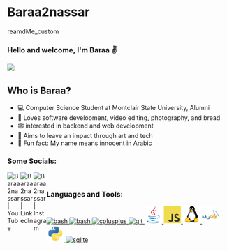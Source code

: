 # Baraa2nassar
 reamdMe_custom

### Hello and welcome, I'm Baraa ✌ 
![](https://komarev.com/ghpvc/?username=Baraa2nassar&color=blue) 


## Who is Baraa? 
- 💻 Computer Science Student at Montclair State University, Alumni
- 🍞 Loves software development, video editing, photography, and bread
- 🕸 interested in backend and web development
- 🥅 Aims to leave an impact through art and tech
- 🎈 Fun fact: My name means innocent in Arabic


### Some Socials:
[<img align="left" alt="Baraa2nassar | YouTube" width="30px" src="https://cdn.discordapp.com/attachments/767632792950407179/928150170057736262/187209.png" />][youtube]
[<img align="left" alt="Baraa2nassar | LinkedIn" width="30px" src="https://cdn.discordapp.com/attachments/767632792950407179/928150684140961802/1377213.png" />][linkedin]
[<img align="left" alt="Baraa2nassar | Instagram" width="30px" src="https://media.discordapp.net/attachments/767632792950407179/928150883609481288/3670125.png" />][instagram]

<br />

</details>

<h3 align="left">Languages and Tools:</h3>
<p align="left"> <a href="https://www.postgresql.org/" target="_blank"> <img src="https://upload.wikimedia.org/wikipedia/commons/thumb/2/29/Postgresql_elephant.svg/993px-Postgresql_elephant.svg.png" alt="bash" width="40" height="40"/> </a> <a href="https://cloud.google.com/" target="_blank"> <img src="https://media.discordapp.net/attachments/767632792950407179/927318810720100422/social-icon-google-cloud-1200-630.png?width=503&height=502" alt="bash" width="40" height="40"/> </a> <a href="https://www.tutorialspoint.com/cprogramming/index.htm" target="_blank"> <img src="https://qph.fs.quoracdn.net/main-qimg-d2696a664169d5901d8dad5b65e0dba9" alt="cplusplus" width="40" height="40"/> </a> <a href="https://git-scm.com/" target="_blank"> <img src="https://www.vectorlogo.zone/logos/git-scm/git-scm-icon.svg" alt="git" width="40" height="40"/> </a> </a> <a href="https://www.java.com" target="_blank"> <img src="https://raw.githubusercontent.com/devicons/devicon/master/icons/java/java-original.svg" alt="java" width="40" height="40"/> </a> <a href="https://developer.mozilla.org/en-US/docs/Web/JavaScript" target="_blank"> <img src="https://raw.githubusercontent.com/devicons/devicon/master/icons/javascript/javascript-original.svg" alt="javascript" width="40" height="40"/> </a> <a href="https://www.linux.org/" target="_blank"> <img src="https://raw.githubusercontent.com/devicons/devicon/master/icons/linux/linux-original.svg" alt="linux" width="40" height="40"/> </a> </a> <a href="https://www.mysql.com/" target="_blank"> <img src="https://raw.githubusercontent.com/devicons/devicon/master/icons/mysql/mysql-original-wordmark.svg" alt="mysql" width="40" height="40"/> </a> <a href="https://www.python.org" target="_blank"> <img src="https://raw.githubusercontent.com/devicons/devicon/master/icons/python/python-original.svg" alt="python" width="40" height="40"/> </a> <a href="https://www.sqlite.org/" target="_blank"> <img src="https://www.vectorlogo.zone/logos/sqlite/sqlite-icon.svg" alt="sqlite" width="40" height="40"/> </a> </p>

<!-- <p><img src="https://github-readme-stats.vercel.app/api?username=Baraa2nassar&show_icons=true&locale=en&theme=nord&date_format=M%20j%5B%2C%20Y%5D" alt="Baraa2nassar" /></p>
<p><img src="https://github-readme-streak-stats.herokuapp.com/?user=Baraa2nassar&theme=nord&date_format=M%20j%5B%2C%20Y%5D" /></p>
<!-- [![GitHub Streak](//github-readme-streak-stats.herokuapp.com?user=Baraa2nassar&theme=nord&date_format=M%20j%5B%2C%20Y%5D)] -->

[youtube]: https://www.youtube.com/channel/UC8kNE4PAg6zodiZm3X6sLcg?app=desktop
[linkedin]: https://www.linkedin.com/in/baraa2nassar/
[instagram]: https://www.instagram.com/baraa2nassar/

